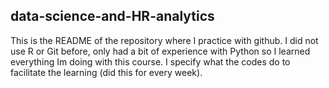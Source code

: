 ## data-science-and-HR-analytics
This is the README of the repository where I practice with github. I did not use R or Git before, only had a bit of experience with Python so I learned  everything Im doing with this course. I specify what the codes do to facilitate the learning (did this for every week).
